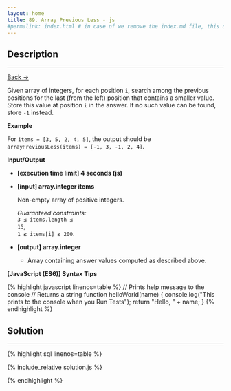 ```yaml
---
layout: home
title: 89. Array Previous Less - js
#permalink: index.html # in case of we remove the index.md file, this doc will be the index page
---
```


<div class="row">
<div class="columnStmt" markdown="1">

## Description

---

[Back -> ](../README.md)

Given array of integers, for each position <code>i</code>, search among the previous positions for the last (from the left) position that contains a smaller value. Store this value at position <code>i</code> in the answer. If no such value can be found, store <code>-1</code> instead.

**Example**

For <code>items = [3, 5, 2, 4, 5]</code>, the output should be
<code>arrayPreviousLess(items) = [-1, 3, -1, 2, 4]</code>.

**Input/Output**

- **[execution time limit] 4 seconds (js)**

- **[input] array.integer items**

  Non-empty array of positive integers.<br>

  _Guaranteed constraints:_<br>
  <code>3 ≤ items.length ≤ 15</code>,<br> <code>1 ≤ items[i] ≤ 200</code>.

- **[output] array.integer**
  - Array containing answer values computed as described above.

**[JavaScript (ES6)] Syntax Tips**

{% highlight javascript linenos=table %}
// Prints help message to the console
// Returns a string
function helloWorld(name) {
console.log("This prints to the console when you Run Tests");
return "Hello, " + name;
}
{% endhighlight %}

</div>
<div class="columnSol" markdown="1">

## Solution

---

{% highlight sql linenos=table %}

{% include_relative solution.js %}

{% endhighlight %}

</div>
</div>
